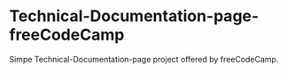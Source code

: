 # Technical-Documentation-page-freeCodeCamp
Simpe Technical-Documentation-page project offered by freeCodeCamp.
